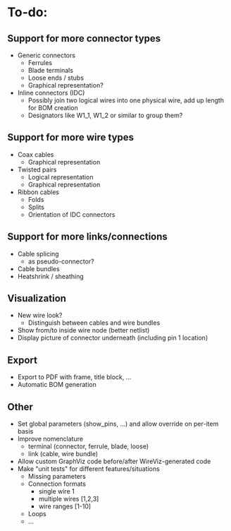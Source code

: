 # To-do:

## Support for more connector types

* Generic connectors
  * Ferrules
  * Blade terminals
  * Loose ends / stubs
  * Graphical representation?
* Inline connectors (IDC)
  * Possibly join two logical wires into one physical wire, add up length for BOM creation
  * Designators like W1_1, W1_2 or similar to group them?

## Support for more wire types

* Coax cables
  * Graphical representation
* Twisted pairs
  * Logical representation
  * Graphical representation
* Ribbon cables
  * Folds
  * Splits
  * Orientation of IDC connectors

## Support for more links/connections

* Cable splicing
  * as pseudo-connector?
* Cable bundles
* Heatshrink / sheathing

## Visualization

* New wire look?
  * Distinguish between cables and wire bundles
* Show from/to inside wire node (better netlist)
* Display picture of connector underneath (including pin 1 location)

## Export

* Export to PDF with frame, title block, ...
* Automatic BOM generation

## Other

* Set global parameters (show_pins, ...) and allow override on per-item basis
* Improve nomenclature
  * terminal (connector, ferrule, blade, loose)
  * link (cable, wire bundle)
* Allow custom GraphViz code before/after WireViz-generated code
* Make "unit tests" for different features/situations
  * Missing parameters
  * Connection formats
    * single wire       1
    * multiple wires    [1,2,3]
    * wire ranges       [1-10]
  * Loops
  * ...
